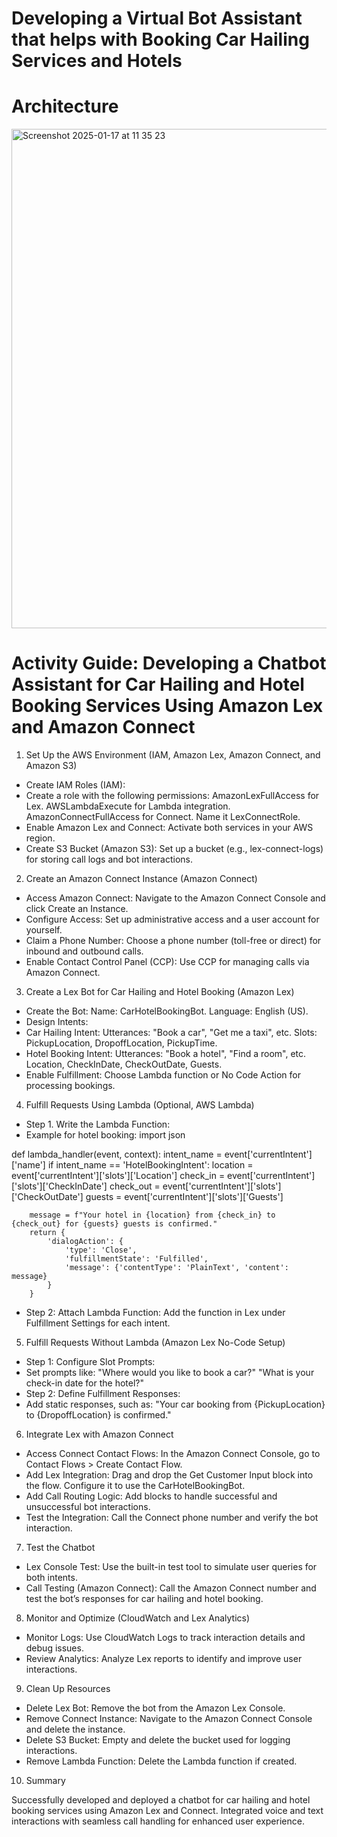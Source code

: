 # Developing a Virtual Bot Assistant that helps with Booking Car Hailing Services and Hotels

# Architecture

<img width="799" alt="Screenshot 2025-01-17 at 11 35 23" src="https://github.com/user-attachments/assets/f1c1db24-e10d-4090-af82-94787707255c" />


# Activity Guide: Developing a Chatbot Assistant for Car Hailing and Hotel Booking Services Using Amazon Lex and Amazon Connect

1. Set Up the AWS Environment (IAM, Amazon Lex, Amazon Connect, and Amazon S3)

- Create IAM Roles (IAM):
- Create a role with the following permissions:
AmazonLexFullAccess for Lex.
AWSLambdaExecute for Lambda integration.
AmazonConnectFullAccess for Connect.
Name it LexConnectRole.
- Enable Amazon Lex and Connect:
Activate both services in your AWS region.
- Create S3 Bucket (Amazon S3):
Set up a bucket (e.g., lex-connect-logs) for storing call logs and bot interactions.

2. Create an Amazon Connect Instance (Amazon Connect)

- Access Amazon Connect:
Navigate to the Amazon Connect Console and click Create an Instance.
- Configure Access:
Set up administrative access and a user account for yourself.
- Claim a Phone Number:
Choose a phone number (toll-free or direct) for inbound and outbound calls.
- Enable Contact Control Panel (CCP):
Use CCP for managing calls via Amazon Connect.

3. Create a Lex Bot for Car Hailing and Hotel Booking (Amazon Lex)

- Create the Bot:
Name: CarHotelBookingBot.
Language: English (US).
- Design Intents:
- Car Hailing Intent:
Utterances: "Book a car", "Get me a taxi", etc.
Slots: PickupLocation, DropoffLocation, PickupTime.
- Hotel Booking Intent:
Utterances: "Book a hotel", "Find a room", etc.
Location, CheckInDate, CheckOutDate, Guests.
- Enable Fulfillment:
Choose Lambda function or No Code Action for processing bookings.

4. Fulfill Requests Using Lambda (Optional, AWS Lambda)

- Step 1. Write the Lambda Function:
- Example for hotel booking:
import json

def lambda_handler(event, context):
    intent_name = event['currentIntent']['name']
    if intent_name == 'HotelBookingIntent':
        location = event['currentIntent']['slots']['Location']
        check_in = event['currentIntent']['slots']['CheckInDate']
        check_out = event['currentIntent']['slots']['CheckOutDate']
        guests = event['currentIntent']['slots']['Guests']

        message = f"Your hotel in {location} from {check_in} to {check_out} for {guests} guests is confirmed."
        return {
            'dialogAction': {
                'type': 'Close',
                'fulfillmentState': 'Fulfilled',
                'message': {'contentType': 'PlainText', 'content': message}
            }
        }
- Step 2: Attach Lambda Function:
Add the function in Lex under Fulfillment Settings for each intent.

5. Fulfill Requests Without Lambda (Amazon Lex No-Code Setup)

- Step 1: Configure Slot Prompts:
- Set prompts like:
"Where would you like to book a car?"
"What is your check-in date for the hotel?"
- Step 2: Define Fulfillment Responses:
- Add static responses, such as:
"Your car booking from {PickupLocation} to {DropoffLocation} is confirmed."

6. Integrate Lex with Amazon Connect

- Access Connect Contact Flows:
In the Amazon Connect Console, go to Contact Flows > Create Contact Flow.
- Add Lex Integration:
Drag and drop the Get Customer Input block into the flow.
Configure it to use the CarHotelBookingBot.
- Add Call Routing Logic:
Add blocks to handle successful and unsuccessful bot interactions.
- Test the Integration:
Call the Connect phone number and verify the bot interaction.

7. Test the Chatbot

- Lex Console Test:
Use the built-in test tool to simulate user queries for both intents.
- Call Testing (Amazon Connect):
Call the Amazon Connect number and test the bot’s responses for car hailing and hotel booking.

8. Monitor and Optimize (CloudWatch and Lex Analytics)

- Monitor Logs:
Use CloudWatch Logs to track interaction details and debug issues.
- Review Analytics:
Analyze Lex reports to identify and improve user interactions.

9. Clean Up Resources

- Delete Lex Bot:
Remove the bot from the Amazon Lex Console.
- Remove Connect Instance:
Navigate to the Amazon Connect Console and delete the instance.
- Delete S3 Bucket:
Empty and delete the bucket used for logging interactions.
- Remove Lambda Function:
Delete the Lambda function if created.

10. Summary

Successfully developed and deployed a chatbot for car hailing and hotel booking services using Amazon Lex and Connect.
Integrated voice and text interactions with seamless call handling for enhanced user experience.

